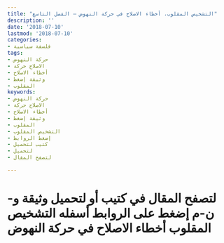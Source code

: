 ```yaml
---
title: "التشخيص المقلوب، أخطاء الاصلاح في حركة النهوض – الفصل التاسع"
description: ''
date: '2018-07-10'
lastmod: '2018-07-10'
categories:
- فلسفة سياسية
tags:
- حركة النهوض
- الاصلاح حركة
- أخطاء الاصلاح
- وثيقة إضغط
- المقلوب
keywords:
- حركة النهوض
- الاصلاح حركة
- أخطاء الاصلاح
- وثيقة إضغط
- المقلوب
- التشخيص المقلوب
- إضغط الروابط
- كتيب لتحميل
- لتحميل
- لتصفح المقال

---
```

# **لتصفح المقال في كتيب أو لتحميل وثيقة و-ن-م إضغط على الروابط أسفله** **التشخيص المقلوب أخطاء الاصلاح في حركة النهوض**

###